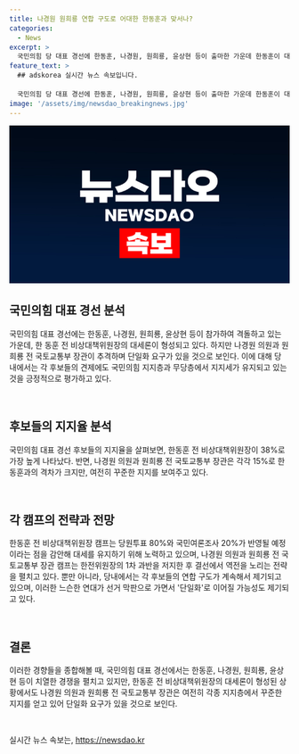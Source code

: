 ```yaml
---
title: 나경원 원희룡 연합 구도로 어대한 한동훈과 맞서나?
categories:
  - News
excerpt: >
  국민의힘 당 대표 경선에 한동훈, 나경원, 원희룡, 윤상현 등이 출마한 가운데 한동훈이 대세를 이끌고 나, 원이 추격하는 상황이다. 한동훈은 국민의힘 지지층과 무당층에서 여전히 강한 지지를 받고 있으며, 이번 당 대표 경선에서는 당원투표 80%와 국민여론조사 20%가 반영되기 때문에 주목받는다. 반면 나, 원은 보수진영 원로와 범친윤(친윤석열)계 등의 지지를 받으며 약진하고 있다. 또한, 한동훈을 견제하려는 나, 원의 연합 구도가 관심을 끌고 있으며, 이러한 느슨한 연대가 선거 막판으로 가면서 단일화로 이어질 가능성도 제기되고 있다.
feature_text: >
  ## adskorea 실시간 뉴스 속보입니다.

  국민의힘 당 대표 경선에 한동훈, 나경원, 원희룡, 윤상현 등이 출마한 가운데 한동훈이 대세를 이끌고 나, 원이 추격하는 상황이다. 한동훈은 국민의힘 지지층과 무당층에서 여전히 강한 지지를 받고 있으며, 이번 당 대표 경선에서는 당원투표 80%와 국민여론조사 20%가 반영되기 때문에 주목받는다. 반면 나, 원은 보수진영 원로와 범친윤(친윤석열)계 등의 지지를 받으며 약진하고 있다. 또한, 한동훈을 견제하려는 나, 원의 연합 구도가 관심을 끌고 있으며, 이러한 느슨한 연대가 선거 막판으로 가면서 단일화로 이어질 가능성도 제기되고 있다.
image: '/assets/img/newsdao_breakingnews.jpg'
---
```


<p><img src="/assets/img/newsdao_breakingnews.jpg" alt="adskorea 속보" /></p>

<h2 data-ke-size="size26">국민의힘 대표 경선 분석</h2>

<p>국민의힘 대표 경선에는 한동훈, 나경원, 원희룡, 윤상현 등이 참가하여 격돌하고 있는 가운데, 한 동훈 전 비상대책위원장의 대세론이 형성되고 있다. 하지만 나경원 의원과 원희룡 전 국토교통부 장관이 추격하며 단일화 요구가 있을 것으로 보인다. 이에 대해 당 내에서는 각 후보들의 견제에도 국민의힘 지지층과 무당층에서 지지세가 유지되고 있는 것을 긍정적으로 평가하고 있다.</p>

<p data-ke-size="size16">&nbsp;</p>

<h2 data-ke-size="size24">후보들의 지지율 분석</h2>

<p>국민의힘 대표 경선 후보들의 지지율을 살펴보면, 한동훈 전 비상대책위원장이 38%로 가장 높게 나타났다. 반면, 나경원 의원과 원희룡 전 국토교통부 장관은 각각 15%로 한 동훈과의 격차가 크지만, 여전히 꾸준한 지지를 보여주고 있다. </p>

<p data-ke-size="size16">&nbsp;</p>

<h2 data-ke-size="size24">각 캠프의 전략과 전망</h2>

<p>한동훈 전 비상대책위원장 캠프는 당원투표 80%와 국민여론조사 20%가 반영될 예정이라는 점을 감안해 대세를 유지하기 위해 노력하고 있으며, 나경원 의원과 원희룡 전 국토교통부 장관 캠프는 한전위원장의 1차 과반을 저지한 후 결선에서 역전을 노리는 전략을 펼치고 있다. 뿐만 아니라, 당내에서는 각 후보들의 연합 구도가 계속해서 제기되고 있으며, 이러한 느슨한 연대가 선거 막판으로 가면서 '단일화'로 이어질 가능성도 제기되고 있다.</p>

<p data-ke-size="size16">&nbsp;</p>

<h2 data-ke-size="size24">결론</h2>

<p>이러한 경향들을 종합해볼 때, 국민의힘 대표 경선에서는 한동훈, 나경원, 원희룡, 윤상현 등이 치열한 경쟁을 펼치고 있지만, 한동훈 전 비상대책위원장의 대세론이 형성된 상황에서도 나경원 의원과 원희룡 전 국토교통부 장관은 여전히 각종 지지층에서 꾸준한 지지를 얻고 있어 단일화 요구가 있을 것으로 보인다.</p>

<p data-ke-size="size16">&nbsp;</p>
실시간 뉴스 속보는, <a href="https://newsdao.kr" rel="dofollow">https://newsdao.kr</a>


